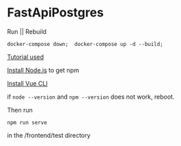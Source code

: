 ﻿# FastApiPostgres

Run || Rebuild
```
docker-compose down;  docker-compose up -d --build;
```

[Tutorial used](https://www.youtube.com/watch?v=Wy9q22isx3U)

[Install Node.js](https://nodejs.org/en/) to get npm

[Install Vue CLI](https://cli.vuejs.org/)


if ```node --version``` and ```npm --version``` does not work, reboot.

Then run
```
npm run serve
```
in the /frontend/test directory



